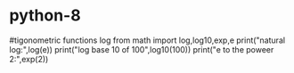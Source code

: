 # python-8
#tigonometric functions log
from math import log,log10,exp,e
print("natural log:",log(e))
print("log base 10 of 100",log10(100))
print("e to the  poweer 2:",exp(2))
